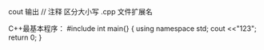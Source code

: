 cout 输出
// 注释
区分大小写
.cpp 文件扩展名

C++最基本程序：
#include <iostream>
int main{}
{
    using namespace std;
    cout <<"123";
    return 0;
}



